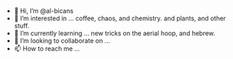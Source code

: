- 👋 Hi, I’m @al-bicans
- 👀 I’m interested in ... coffee, chaos, and chemistry. and plants, and other stuff.
- 🌱 I’m currently learning ... new tricks on the aerial hoop, and hebrew. 
- 💞️ I’m looking to collaborate on ... 
- 📫 How to reach me ...

<!---
al-bicans/al-bicans is a ✨ special ✨ repository because its `README.md` (this file) appears on your GitHub profile.
You can click the Preview link to take a look at your changes.
--->
